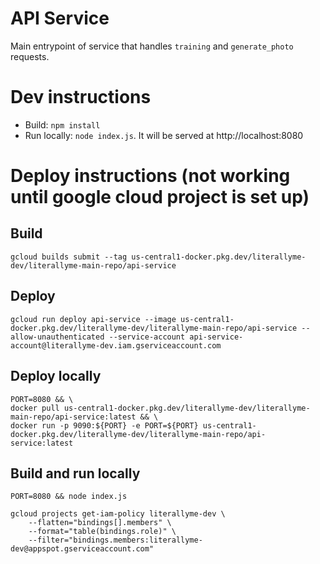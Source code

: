 # API Service

Main entrypoint of service that handles `training` and `generate_photo` requests.

# Dev instructions
- Build: `npm install`
- Run locally: `node index.js`. It will be served at http://localhost:8080


# Deploy instructions (not working until google cloud project is set up)

## Build
```
gcloud builds submit --tag us-central1-docker.pkg.dev/literallyme-dev/literallyme-main-repo/api-service
```

## Deploy

```
gcloud run deploy api-service --image us-central1-docker.pkg.dev/literallyme-dev/literallyme-main-repo/api-service --allow-unauthenticated --service-account api-service-account@literallyme-dev.iam.gserviceaccount.com
```

## Deploy locally

```
PORT=8080 && \
docker pull us-central1-docker.pkg.dev/literallyme-dev/literallyme-main-repo/api-service:latest && \
docker run -p 9090:${PORT} -e PORT=${PORT} us-central1-docker.pkg.dev/literallyme-dev/literallyme-main-repo/api-service:latest
```

## Build and run locally

```
PORT=8080 && node index.js
```

```
gcloud projects get-iam-policy literallyme-dev \
    --flatten="bindings[].members" \
    --format="table(bindings.role)" \
    --filter="bindings.members:literallyme-dev@appspot.gserviceaccount.com"
```